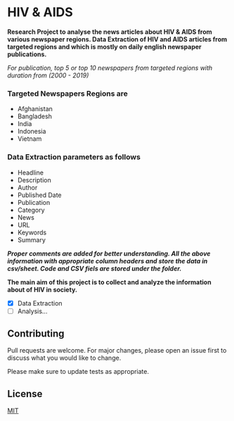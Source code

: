 # HIV & AIDS

**Research Project to analyse the news articles about HIV & AIDS from various newspaper regions. Data Extraction of HIV and AIDS articles from targeted regions and which is mostly on daily english newspaper publications.**

 *For publication, top 5 or top 10 newspapers from targeted regions with duration from (2000 - 2019)*

 ### Targeted Newspapers Regions are

- Afghanistan
- Bangladesh
- India
- Indonesia
- Vietnam

 ### Data Extraction parameters as follows
- Headline
- Description
- Author
- Published Date
- Publication
- Category
- News
- URL
- Keywords
- Summary

 ***Proper comments are added for better understanding. All the above information with appropriate column headers and store the data in csv/sheet. Code and CSV fiels are stored under the folder.***
 
**The main aim of this project is to collect and analyze the information about of HIV in society.**

 - [x] Data Extraction
 - [ ] Analysis...

## Contributing
Pull requests are welcome. For major changes, please open an issue first to discuss what you would like to change.

Please make sure to update tests as appropriate.

## License
[MIT](https://choosealicense.com/licenses/mit/)
